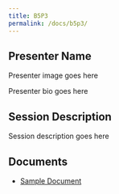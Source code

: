 ```yaml
---
title: B5P3
permalink: /docs/b5p3/
---
```


## Presenter Name

Presenter image goes here

Presenter bio goes here

## Session Description

Session description goes here

## Documents
 - [Sample Document](../monday/breakout5/documents/b1p1d1.pdf)